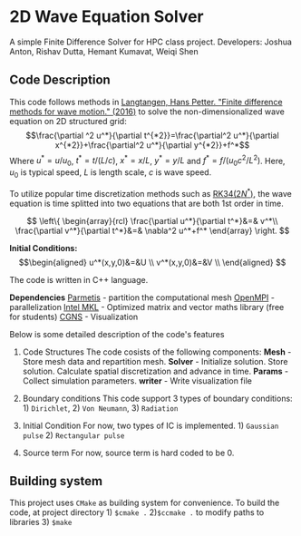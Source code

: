 # 2D Wave Equation Solver

A simple Finite Difference Solver for HPC class project.
Developers: Joshua Anton, Rishav Dutta, Hemant Kumavat, Weiqi Shen

## Code Description

This code follows methods in [Langtangen, Hans Petter. "Finite difference methods for wave motion." (2016)](http://hplgit.github.io/num-methods-for-PDEs/doc/pub/wave/pdf/wave-4print-A4.pdf) to solve the non-dimensionalized wave equation on 2D structured grid:
$$\frac{\partial ^2 u^*}{\partial t^{*2}}=\frac{\partial^2 u^*}{\partial x^{*2}}+\frac{\partial^2 u^*}{\partial y^{*2}}+f^*$$
Where $u^*=u/u_0$, $t^*=t/(L/c)$, $x^*=x/L$, $y^*=y/L$ and $f^*=f/(u_0c^2/L^2)$. Here, $u_0$ is typical speed, $L$ is length scale, $c$ is wave speed.

To utilize popular time discretization methods such as [RK34($2N^*$)](https://epubs.siam.org/doi/pdf/10.1137/07070485X), the wave equation is time splitted into two equations that are both 1st order in time.

$$ \left\{
\begin{array}{rcl}
\frac{\partial u^*}{\partial t^*}&=& v^*\\
\frac{\partial v^*}{\partial t^*}&=& \nabla^2 u^*+f^*
\end{array} \right. $$

**Initial Conditions:**
$$\begin{aligned}
u^*(x,y,0)&=&U \\
v^*(x,y,0)&=&V \\
\end{aligned} $$

The code is written in C++ language. 

**Dependencies**
[Parmetis](http://glaros.dtc.umn.edu/gkhome/metis/parmetis/overview) - partition the computational mesh
[OpenMPI](https://www.open-mpi.org/) - parallelization
[Intel MKL](https://software.intel.com/en-us/mkl) - Optimized matrix and vector maths library (free for students)
[CGNS](https://cgns.github.io/) - Visualization

Below is some detailed description of the code's features

1. Code Structures
    The code cosists of the following components:
    **Mesh** - Store mesh data and repartition mesh.
    **Solver** - Initialize solution. Store solution. Calculate spatial discretization and advance in time.
    **Params** - Collect simulation parameters.
    **writer** - Write visualization file

2. Boundary conditions
    This code support 3 types of boundary conditions: 1) `Dirichlet`, 2) `Von Neumann`, 3) `Radiation`

3. Initial Condition
    For now, two types of IC is implemented. 1) `Gaussian pulse` 2) `Rectangular pulse`

4. Source term
    For now, source term is hard coded to be 0.

## Building system

This project uses `CMake` as building system for convenience. To build the code, at project directory 1) `$cmake .` 2)`$ccmake .` to modify paths to libraries 3) `$make`
